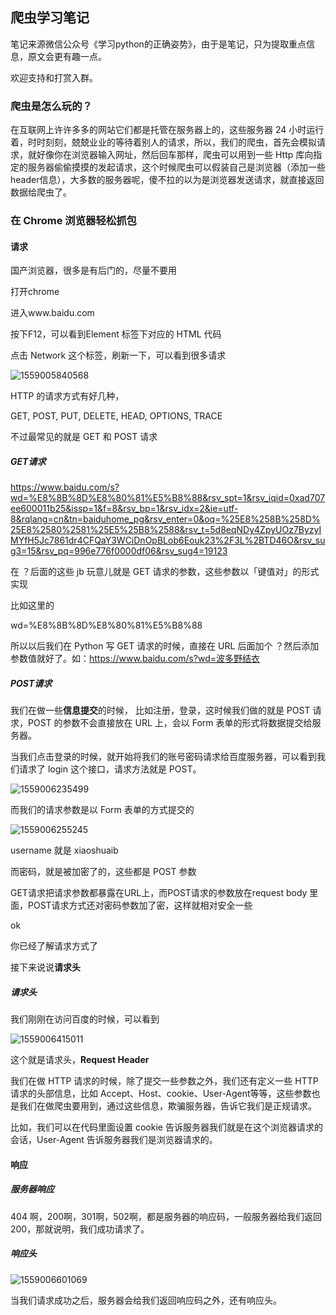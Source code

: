 ## 爬虫学习笔记



笔记来源微信公众号《学习python的正确姿势》，由于是笔记，只为提取重点信息，原文会更有趣一点。

欢迎支持和打赏入群。



### 爬虫是怎么玩的？

在互联网上许许多多的网站它们都是托管在服务器上的，这些服务器 24 小时运行着，时时刻刻，兢兢业业的等待着别人的请求，所以，我们的爬虫，首先会模拟请求，就好像你在浏览器输入网址，然后回车那样，爬虫可以用到一些 Http 库向指定的服务器偷偷摸摸的发起请求，这个时候爬虫可以假装自己是浏览器（添加一些header信息），大多数的服务器呢，傻不拉的以为是浏览器发送请求，就直接返回数据给爬虫了。



### 在 Chrome 浏览器轻松抓包

#### 请求

国产浏览器，很多是有后门的，尽量不要用

打开chrome

进入www.baidu.com

按下F12，可以看到Element 标签下对应的 HTML 代码

点击 Network 这个标签，刷新一下，可以看到很多请求

![1559005840568](C:\Users\kenshinpg\AppData\Roaming\Typora\typora-user-images\1559005840568.png)

HTTP 的请求方式有好几种，

GET, POST, PUT, DELETE, HEAD, OPTIONS, TRACE

不过最常见的就是 GET 和 POST 请求



##### GET请求

https://www.baidu.com/s?wd=%E8%8B%8D%E8%80%81%E5%B8%88&rsv_spt=1&rsv_iqid=0xad707ee600011b25&issp=1&f=8&rsv_bp=1&rsv_idx=2&ie=utf-8&rqlang=cn&tn=baiduhome_pg&rsv_enter=0&oq=%25E8%258B%258D%25E8%2580%2581%25E5%25B8%2588&rsv_t=5d8eqNDy4ZpyUOz7ByzyIMYfH5Jc7861dr4CFQaY3WCiDnOpBLob6Eouk23%2F3L%2BTD46O&rsv_sug3=15&rsv_pq=996e776f0000df06&rsv_sug4=19123

在 ？后面的这些 jb 玩意儿就是 GET 请求的参数，这些参数以「键值对」的形式实现

比如这里的

wd=%E8%8B%8D%E8%80%81%E5%B8%88

所以以后我们在 Python 写 GET 请求的时候，直接在 URL 后面加个 ？然后添加参数值就好了。如：https://www.baidu.com/s?wd=波多野结衣



##### POST请求

我们在做一些**信息提交**的时候， 比如注册，登录，这时候我们做的就是 POST 请求，POST 的参数不会直接放在 URL 上，会以 Form 表单的形式将数据提交给服务器。

当我们点击登录的时候，就开始将我们的账号密码请求给百度服务器，可以看到我们请求了 login 这个接口，请求方法就是 POST。

![1559006235499](C:\Users\kenshinpg\AppData\Roaming\Typora\typora-user-images\1559006235499.png)

而我们的请求参数是以 Form 表单的方式提交的

![1559006255245](C:\Users\kenshinpg\AppData\Roaming\Typora\typora-user-images\1559006255245.png)

username 就是 xiaoshuaib

而密码，就是被加密了的，这些都是 POST 参数

GET请求把请求参数都暴露在URL上，而POST请求的参数放在request body 里面，POST请求方式还对密码参数加了密，这样就相对安全一些



ok

你已经了解请求方式了

接下来说说**请求头**



##### 请求头

我们刚刚在访问百度的时候，可以看到

![1559006415011](C:\Users\kenshinpg\AppData\Roaming\Typora\typora-user-images\1559006415011.png)

这个就是请求头，**Request Header**

我们在做 HTTP 请求的时候，除了提交一些参数之外，我们还有定义一些 HTTP 请求的头部信息，比如 Accept、Host、cookie、User-Agent等等，这些参数也是我们在做爬虫要用到，通过这些信息，欺骗服务器，告诉它我们是正规请求。

比如，我们可以在代码里面设置 cookie 告诉服务器我们就是在这个浏览器请求的会话，User-Agent 告诉服务器我们是浏览器请求的。



#### 响应

##### 服务器响应

 404 啊，200啊，301啊，502啊，都是服务器的响应码，一般服务器给我们返回 200，那就说明，我们成功请求了。



##### 响应头

![1559006601069](C:\Users\kenshinpg\AppData\Roaming\Typora\typora-user-images\1559006601069.png)

当我们请求成功之后，服务器会给我们返回响应码之外，还有响应头。